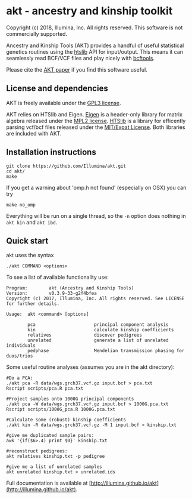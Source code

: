 # akt - ancestry and kinship toolkit

Copyright (c) 2018, Illumina, Inc. All rights reserved. This software is not commercially supported.

Ancestry and Kinship Tools (AKT) provides a handful of useful statistical genetics routines using the [htslib](http://www.htslib.org/) API for input/output. This means it can seamlessly read BCF/VCF files and play nicely with [bcftools](http://samtools.github.io/bcftools/bcftools.html).

Please cite the [AKT paper](https://academic.oup.com/bioinformatics/article-abstract/33/1/142/2525685) if you find this software useful.

## License and dependencies

AKT is freely available under the [GPL3 license](https://github.com/Illumina/agg/blob/master/LICENSE). 

AKT relies on HTSlib and Eigen. [Eigen](http://eigen.tuxfamily.org/index.php?title=Main_Page) is a header-only library for matrix algebra released under the [MPL2 license](https://www.mozilla.org/en-US/MPL/2.0/). [HTSlib](http://www.htslib.org/) is a library for efficently parsing vcf/bcf files released under the [MIT/Expat License](http://choosealicense.com/licenses/mit/). Both libraries are included with AKT.

## Installation instructions

```
git clone https://github.com/Illumina/akt.git
cd akt/
make
```
If you get a warning about 'omp.h not found' (especially on OSX)
you can try
```
make no_omp
```
Everything will be run on a single thread, so the `-n` option does nothing
in `akt kin` and `akt ibd`.

## Quick start
akt uses the syntax
```
./akt COMMAND <options>
```

To see a list of available functionality use:
```
Program:        akt (Ancestry and Kinship Tools)
Version:        v0.3.9-33-g2f4bfea
Copyright (c) 2017, Illumina, Inc. All rights reserved. See LICENSE for further details.

Usage:  akt <command> [options]

        pca                      principal component analysis
        kin                      calculate kinship coefficients
        relatives                discover pedigrees
        unrelated                generate a list of unrelated individuals
        pedphase                 Mendelian transmission phasing for duos/trios
```

Some useful routine analyses (assumes you are in the akt directory):
```
#Do a PCA:
./akt pca -R data/wgs.grch37.vcf.gz input.bcf > pca.txt
Rscript scripts/pca.R pca.txt

#Project samples onto 1000G principal components
./akt pca -W data/wgs.grch37.vcf.gz input.bcf > 1000G.pca.txt
Rscript scripts/1000G_pca.R 1000G.pca.txt

#Calculate some (robust) kinship coefficients
./akt kin -R data/wgs.grch37.vcf.gz -M 1 input.bcf > kinship.txt

#give me duplicated sample pairs:
awk '{if($6>.4) print $0}' kinship.txt

#reconstruct pedigrees:
akt relatives kinship.txt -p pedigree

#give me a list of unrelated samples
akt unrelated kinship.txt > unrelated.ids

```
Full documentation is available at [http://illumina.github.io/akt](http://illumina.github.io/akt).

 
